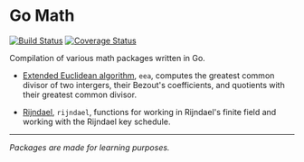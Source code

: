 # Go Math
[![Build Status](https://travis-ci.org/emil2k/go-math.svg)](https://travis-ci.org/emil2k/go-math)
[![Coverage Status](https://img.shields.io/coveralls/emil2k/go-math.svg)](https://coveralls.io/r/emil2k/go-math)

Compilation of various math packages written in Go.

- [Extended Euclidean algorithm](http://en.wikipedia.org/wiki/Extended_Euclidean_algorithm), `eea`, computes the greatest common divisor of two intergers, their Bezout's coefficients, and quotients with their greatest common divisor. 

- [Rijndael](http://en.wikipedia.org/wiki/Finite_field_arithmetic#Rijndael.27s_finite_field), `rijndael`, functions for working in Rijndael's finite field and working with the Rijndael key schedule.

---

*Packages are made for learning purposes.*
